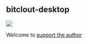 ## bitclout-desktop

![](https://i.ibb.co/72QPCsb/bitcloutbar.gif)

Welcome to [support the author](https://bitclout.com/u/elonlai "support the author")